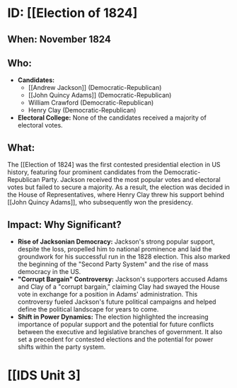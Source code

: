 # ID: [[Election of 1824] 
## When: November 1824

## Who:
* **Candidates:**
    * [[Andrew Jackson]] (Democratic-Republican)
    * [[John Quincy Adams]] (Democratic-Republican)
    * William Crawford (Democratic-Republican)
    * Henry Clay (Democratic-Republican)
* **Electoral College:** None of the candidates received a majority of electoral votes.

## What: 
The [[Election of 1824] was the first contested presidential election in US history, featuring four prominent candidates from the Democratic-Republican Party. Jackson received the most popular votes and electoral votes but failed to secure a majority. As a result, the election was decided in the House of Representatives, where Henry Clay threw his support behind [[John Quincy Adams]], who subsequently won the presidency.

## Impact: Why Significant?

* **Rise of Jacksonian Democracy:** Jackson's strong popular support, despite the loss, propelled him to national prominence and laid the groundwork for his successful run in the 1828 election. This also marked the beginning of the "Second Party System" and the rise of mass democracy in the US.
* **"Corrupt Bargain" Controversy:** Jackson's supporters accused Adams and Clay of a "corrupt bargain," claiming Clay had swayed the House vote in exchange for a position in Adams' administration. This controversy fueled Jackson's future political campaigns and helped define the political landscape for years to come.
* **Shift in Power Dynamics:** The election highlighted the increasing importance of popular support and the potential for future conflicts between the executive and legislative branches of government. It also set a precedent for contested elections and the potential for power shifts within the party system. 

# [[IDS Unit 3]